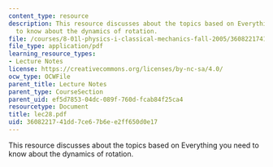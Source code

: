 ```yaml
---
content_type: resource
description: This resource discusses about the topics based on Everything you need
  to know about the dynamics of rotation.
file: /courses/8-01l-physics-i-classical-mechanics-fall-2005/3608221741dd7ce67b6ee2ff650d0e17_lec28.pdf
file_type: application/pdf
learning_resource_types:
- Lecture Notes
license: https://creativecommons.org/licenses/by-nc-sa/4.0/
ocw_type: OCWFile
parent_title: Lecture Notes
parent_type: CourseSection
parent_uid: ef5d7853-04dc-089f-760d-fcab84f25ca4
resourcetype: Document
title: lec28.pdf
uid: 36082217-41dd-7ce6-7b6e-e2ff650d0e17
---
```

This resource discusses about the topics based on Everything you need to know about the dynamics of rotation.